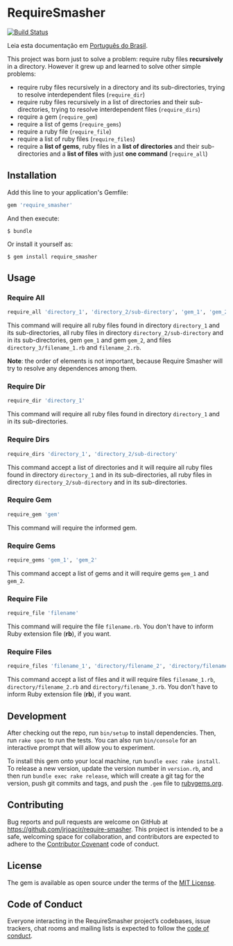 # RequireSmasher
[![Build Status](https://travis-ci.com/jrjoacir/require-smasher.svg?branch=master)](https://travis-ci.com/jrjoacir/require-smasher)

Leia esta documentação em [Português do Brasil](README.pt-BR.md).

This project was born just to solve a problem: require ruby files **recursively** in a directory. However it grew up and learned to solve other simple problems:

- require ruby files recursively in a directory and its sub-directories, trying to resolve interdependent files (`require_dir`)
- require ruby files recursively in a list of directories and their sub-directories, trying to resolve interdependent files (`require_dirs`)
- require a gem (`require_gem`)
- require a list of gems (`require_gems`)
- require a ruby file (`require_file`)
- require a list of ruby files (`require_files`)
- require a **list of gems**, ruby files in a **list of directories** and their sub-directories and a **list of files** with just **one command** (`require_all`)

## Installation

Add this line to your application's Gemfile:

```ruby
gem 'require_smasher'
```

And then execute:

    $ bundle

Or install it yourself as:

    $ gem install require_smasher

## Usage

### Require All

```ruby
require_all 'directory_1', 'directory_2/sub-directory', 'gem_1', 'gem_2', 'directory_3/filename_1', 'filename_2'
```
This command will require all ruby files found in directory `directory_1` and its sub-directories, all ruby files in directory `directory_2/sub-directory` and in its sub-directories, gem `gem_1` and gem `gem_2`, and files `directory_3/filename_1.rb` and `filename_2.rb`.

**Note**: the order of elements is not important, because Require Smasher will try to resolve any dependences among them.

### Require Dir

```ruby
require_dir 'directory_1'
```
This command will require all ruby files found in directory `directory_1` and in its sub-directories.

### Require Dirs

```ruby
require_dirs 'directory_1', 'directory_2/sub-directory'
```
This command accept a list of directories and it will require all ruby files found in directory `directory_1` and in its sub-directories, all ruby files in directory `directory_2/sub-directory` and in its sub-directories.

### Require Gem

```ruby
require_gem 'gem'
```
This command will require the informed gem.

### Require Gems

```ruby
require_gems 'gem_1', 'gem_2'
```
This command accept a list of gems and it will require gems `gem_1` and `gem_2`.

### Require File

```ruby
require_file 'filename'
```
This command will require the file `filename.rb`. You don't have to inform Ruby extension file (**rb**), if you want.

### Require Files

```ruby
require_files 'filename_1', 'directory/filename_2', 'directory/filename_3.rb'
```
This command accept a list of files and it will require files `filename_1.rb`, `directory/filename_2.rb` and `directory/filename_3.rb`. You don't have to inform Ruby extension file (**rb**), if you want.

## Development

After checking out the repo, run `bin/setup` to install dependencies. Then, run `rake spec` to run the tests. You can also run `bin/console` for an interactive prompt that will allow you to experiment.

To install this gem onto your local machine, run `bundle exec rake install`. To release a new version, update the version number in `version.rb`, and then run `bundle exec rake release`, which will create a git tag for the version, push git commits and tags, and push the `.gem` file to [rubygems.org](https://rubygems.org).

## Contributing

Bug reports and pull requests are welcome on GitHub at https://github.com/jrjoacir/require-smasher. This project is intended to be a safe, welcoming space for collaboration, and contributors are expected to adhere to the [Contributor Covenant](http://contributor-covenant.org) code of conduct.

## License

The gem is available as open source under the terms of the [MIT License](http://opensource.org/licenses/MIT).

## Code of Conduct

Everyone interacting in the RequireSmasher project’s codebases, issue trackers, chat rooms and mailing lists is expected to follow the [code of conduct](https://github.com/[USERNAME]/require_smasher/blob/master/CODE_OF_CONDUCT.md).
